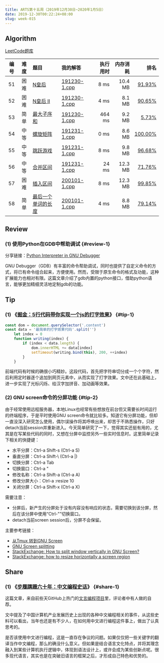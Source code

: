 ```yaml
---
title: ARTS第十五周（2019年12月30日~2020年1月5日）
date: 2019-12-30T00:22:24+08:00
slug: week-015
---
```


## Algorithm

[LeetCode题库](https://leetcode-cn.com/problemset/all/)

| 编号 | 难度 | 题目 | 我的解答 | 执行用时 | 内存消耗 | 排名 |
|:----:|:----:|:-----|:---------|---------:|---------:|-----:|
| 51 | 困难 | [N皇后](https://leetcode-cn.com/problems/n-queens/) | [191230-1.cpp](https://github.com/yanlinlin82/leetcode/blob/master/00051_n-queens/191230-1.cpp) | 8 ms | 10.4 MB | [91.93%](https://leetcode-cn.com/submissions/detail/41676707/) |
| 52 | 困难 | [N皇后 II](https://leetcode-cn.com/problems/n-queens-ii/) | [191230-1.cpp](https://github.com/yanlinlin82/leetcode/blob/master/00052_n-queens-ii/191230-1.cpp) | 4 ms | 8.1 MB | [90.65%](https://leetcode-cn.com/submissions/detail/41676923/) |
| 53 | 简单 | [最大子序和](https://leetcode-cn.com/problems/maximum-subarray/) | [191230-1.cpp](https://github.com/yanlinlin82/leetcode/blob/master/00053_maximum-subarray/191230-1.cpp) | 464 ms | 9.2 MB | [5.73%](https://leetcode-cn.com/submissions/detail/41677377/) |
| 54 | 中等 | [螺旋矩阵](https://leetcode-cn.com/problems/spiral-matrix/) | [191231-1.cpp](https://github.com/yanlinlin82/leetcode/blob/master/00054_spiral-matrix/191231-1.cpp) | 0 ms | 8.6 MB | [100.00%](https://leetcode-cn.com/submissions/detail/41792810/) |
| 55 | 中等 | [跳跃游戏](https://leetcode-cn.com/problems/jump-game/) | [191231-1.cpp](https://github.com/yanlinlin82/leetcode/blob/master/00055_jump-game/191231-1.cpp) | 8 ms | 9.8 MB | [96.68%](https://leetcode-cn.com/submissions/detail/41793717/) |
| 56 | 中等 | [合并区间](https://leetcode-cn.com/problems/merge-intervals/) | [191231-1.cpp](https://github.com/yanlinlin82/leetcode/blob/master/00056_merge-intervals/191231-1.cpp) | 24 ms | 12.3 MB | [71.76%](https://leetcode-cn.com/submissions/detail/41880438/) |
| 57 | 困难 | [插入区间](https://leetcode-cn.com/problems/insert-interval/) | [200101-1.cpp](https://github.com/yanlinlin82/leetcode/blob/master/00057_insert-interval/200101-1.cpp) | 8 ms | 12.3 MB | [99.85%](https://leetcode-cn.com/submissions/detail/41914872/) |
| 58 | 简单 | [最后一个单词的长度](https://leetcode-cn.com/problems/length-of-last-word/) | [200101-1.cpp](https://github.com/yanlinlin82/leetcode/blob/master/00058_length-of-last-word/200101-1.cpp) | 4 ms | 8.8 MB | [79.14%](https://leetcode-cn.com/submissions/detail/41915711/) |

## Review

### (1) 使用Python在GDB中帮助调试 {#review-1}

分享链接：[Python Interpreter in GNU Debugger](https://www.pythonsheets.com/appendix/python-gdb.html)

GNU Debugger（GDB）有丰富的命令帮助调试，同时也提供了自定义命令的方式，将已有命令组合起来，方便使用。然而，受限于原生命令的格式及功能，这种扩展能力也相对有限。这篇文章介绍了gdb内置的python接口，借助python语言，能够更加精细灵活地定制gdb的功能。

## Tip

### (1) 《[掘金：5行代码带你实现一个js的打字效果](https://juejin.im/post/5ddf55835188257313541581)》 {#tip-1}

```js
const dom = document.querySelector('.content')
const data = '最简单的打字效果代码'.split('')
    let index = 0
    function writing(index) {
        if (index < data.length) {
            dom.innerHTML += data[index]
            setTimeout(writing.bind(this), 200, ++index)
        }
    }
```

前端代码有时候的确很小巧精妙。这段代码，首先把字符串切分成一个个字符，然后利用定时器逐个追加到网页元素中，从而实现了打字效果。文中还在此基础上，进一步实现了光标闪烁、给汉字加拼音、加动画等效果。

### (2) GNU screen命令的分屏功能 {#tip-2}

由于经常使用远程服务器，本地Linux也经常有些想放在前台但又需要长时间运行的终端程序，于是平时使用GNU screen命令就比较多。知道它有分屏功能，但却一直没深入研究怎么使用，偶尔误操作将其呼唤出来，却苦于不熟悉操作，只好detach当前session并重新进入。今天简单研究了一下，觉得其实还挺有用的，尤其是在写某些代码的同时，又想在分屏中监控另外一些实时信息时。这里简单记录下相关的快捷键：

* 水平分屏：Ctrl-a Shift-s (Ctrl-a S)
* 垂直分屏：Ctrl-a Shift-\ (Ctrl-a |)
* 切换分屏：Ctrl-a Tab
* 切换窗口：Ctrl-a "
* 修改名称：Ctrl-a Shift-a (Ctrl-a A)
* 修改分屏大小：Ctrl-a :resize 10
* 关闭分屏：Ctrl-a Shift-x (Ctrl-a X)

需要注意：

* 分屏后，新产生的分屏处于没有内容没有响应的状态，需要切换到该分屏，然后在该分屏中使用“Ctrl-"”切换窗口。
* detach当前screen session后，分屏不会保留。

主要参考链接：

* [从Tmux 转到GNU Screen](https://www.cnblogs.com/bamanzi/p/switch-tmux-to-gnu-screen.html)
* [GNU Screen splitting](https://tomlee.co/2011/10/gnu-screen-splitting/)
* [StackExchange: How to split window vertically in GNU Screen?](https://unix.stackexchange.com/questions/26685/how-to-split-window-vertically-in-gnu-screen)
* [StackExchange: how to resize horizontally a screen region](https://unix.stackexchange.com/questions/30075/how-to-resize-horizontally-a-screen-region)

## Share

### (1) 《[步履蹒跚六十年：中文编程史话](https://mp.weixin.qq.com/s/ozvbgxQLBQftyGRSWIAQag)》 {#share-1}

这篇文章，来自前些天GitHub上热门的[文言编程项目](https://github.com/LingDong-/wenyan-lang)里，评论者中有人做的自荐。

文中提及了中国计算机产业发展历史上出现的各种中文编程相关的事件，从这些史料可以看出，当年也还是有不少人，在如何用中文进行编程这件事上，做出了认真思考的。

是否该使用中文进行编程，这是一直存在争议的问题。如果仅仅把一些关键字的翻译当作中文编程，那么的确没什么意义。但如果是结合语言文化特点，并将其理念融入到某些计算机执行逻辑中，体现到语法设计上，或许会成为某些创新点呢。很多现代语言，其实也是在突破旧语言的框架之后，才形成自己特色和优势的。
